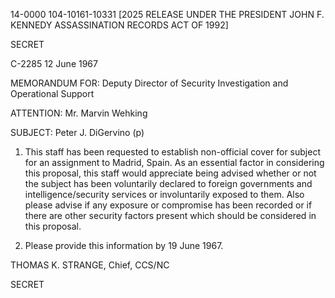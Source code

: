 14-0000
104-10161-10331 [2025 RELEASE UNDER THE PRESIDENT JOHN F. KENNEDY ASSASSINATION RECORDS ACT OF 1992]

SECRET

C-2285
12 June 1967

MEMORANDUM FOR: Deputy Director of Security
Investigation and Operational Support

ATTENTION: Mr. Marvin Wehking

SUBJECT: Peter J. DiGervino (p)

1. This staff has been requested to establish non-official cover for subject for an assignment to Madrid, Spain. As an essential factor in considering this proposal, this staff would appreciate being advised whether or not the subject has been voluntarily declared to foreign governments and intelligence/security services or involuntarily exposed to them. Also please advise if any exposure or compromise has been recorded or if there are other security factors present which should be considered in this proposal.

2. Please provide this information by 19 June 1967.

THOMAS K. STRANGE,
Chief, CCS/NC

SECRET
